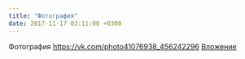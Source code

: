 ```yaml
---
title: "Фотография"
date: 2017-11-17 03:11:00 +0300
---
```


Фотография
<a class="vk-attach" href="https://vk.com/photo41076938_456242296">https://vk.com/photo41076938_456242296</a>
<a class="vk-attach" href="https://vk.com/photo41076938_456242296">Вложение</a>
